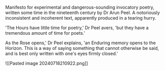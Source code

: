 Manifesto for experimental and dangerous-sounding invocatory poetry, written some time in the nineteenth century by Dr Arun Peel. A notoriously inconsistent and incoherent text, apparently produced in a tearing hurry.

'The Hours have little time for poetry,' Dr Peel avers, 'but they have a tremendous amount of time for poets.'

As the Rose opens,' Dr Peel explains, 'an Enduring memory opens to the Horizon. This is a way of saying something that cannot otherwise be said, and is best only written with one's eyes firmly closed.'

![[Pasted image 20240718210922.png]]